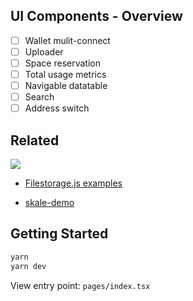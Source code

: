 ## UI Components - Overview

- [ ] Wallet mulit-connect
- [ ] Uploader
- [ ] Space reservation 
- [ ] Total usage metrics
- [ ] Navigable datatable
- [ ] Search
- [ ] Address switch

## Related

![](https://lh4.googleusercontent.com/L7QDeVkbeC3ps2OIynXJCspjsrTUJHsEGIdL_0q0IjIVfoztd9T5dnGyEGvvJotH6dBrhr7czgMdpiWrmneYcwpBk8t2GULhl4FxdN2CAw6IkvGcUdGLiAix7uVes0dGR1tGNPC-)

- [Filestorage.js examples](https://docs.skale.network/filestorage.js/1.0.x/) 

- [skale-demo](https://github.com/skalenetwork/skale-demo/tree/master/file-storage)


## Getting Started

```bash
yarn
yarn dev
```

View entry point: `pages/index.tsx`